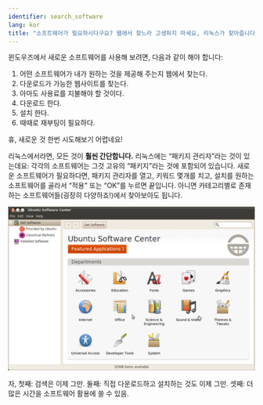 ```yaml
---
identifier: search_software
lang: kor
title: "소프트웨어가 필요하시다구요? 웹에서 찾느라 고생하지 마세요, 리눅스가 찾아줍니다."
---
```


윈도우즈에서 새로운 소프트웨어를 사용해 보려면, 다음과 같이 해야 합니다:

<ol>
<li>어떤 소프트웨어가 내가 원하는 것을 제공해 주는지 웹에서 찾는다.</li>
<li>다운로드가 가능한 웹사이트를 찾는다.</li>
<li>아마도 사용료를 지불해야 할 것이다.</li>
<li>다운로드 한다.</li>
<li>설치 한다.</li>
<li>때때로 재부팅이 필요하다.</li>
</ol>

휴, 새로운 것 한번 시도해보기 어렵네요!

리눅스에서라면, 모든 것이 <b>훨씬 간단합니다.</b> 리눅스에는 “패키지 관리자”라는 것이 있는데요: 각각의 소프트웨어는 그것 고유의 “패키지”라는 것에 포함되어 있습니다. 새로운 소프트웨어가 필요하다면, 패키지 관리자를 열고, 키워드 몇개를 치고, 설치를 원하는 소프트웨어를 골라서 “적용” 또는 “OK”를 누르면 끝입니다. 아니면 카테고리별로 존재하는 소프트웨어들(굉장히 다양하죠!)에서 찾아보아도 됩니다.

<img src="/img/synaptic.png" />

자, 첫째: 검색은 이제 그만. 둘째: 직접 다운로드하고 설치하는 것도 이제 그만. 셋째: 더 많은 시간을 소프트웨어 활용에 쓸 수 있음.




